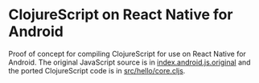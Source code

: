 # ClojureScript on React Native for Android

Proof of concept for compiling ClojureScript for use on React Native for Android. The original JavaScript source is in [index.android.js.original](https://github.com/nicholaskariniemi/ReactNativeCljs/blob/master/index.android.js.original) and the ported ClojureScript code is in [src/hello/core.cljs](https://github.com/nicholaskariniemi/ReactNativeCljs/blob/master/src/hello/core.cljs).